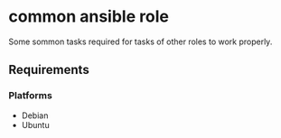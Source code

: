 common ansible role
=====================

Some sommon tasks required for tasks of other roles to work properly.

Requirements
------------

### Platforms

- Debian
- Ubuntu

